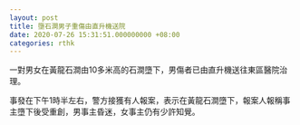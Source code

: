 ```yaml
---
layout: post
title: 墮石澗男子重傷由直升機送院
date: 2020-07-26 15:31:51.000000000 +08:00
categories: rthk
---
```


一對男女在黃龍石澗由10多米高的石澗墮下，男傷者已由直升機送往東區醫院治理。

事發在下午1時半左右，警方接獲有人報案，表示在黃龍石澗墮下，報案人報稱事主墮下後受重創，男事主昏迷，女事主仍有少許知覺。
